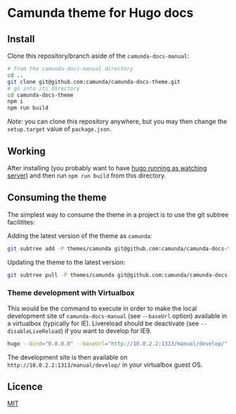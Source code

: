 # Camunda theme for Hugo docs

## Install

Clone this repository/branch aside of the `camunda-docs-manual`:

```sh
# from the camunda-docs-manual directory
cd ..
git clone git@github.com:camunda/camunda-docs-theme.git
# go into its directory
cd camunda-docs-theme
npm i
npm run build
```

_Note:_ you can clone this repository anywhere,
but you may then change the `setup.target` value of `package.json`.

## Working

After installing (you probably want to have [hugo running as watching server][building-docs])
and then run `npm run build` from this directory.

## Consuming the theme

The simplest way to consume the theme in a project is to use the git subtree facilitites:

Adding the latest version of the theme as `camunda`:

```bash
git subtree add -P themes/camunda git@github.com:camunda/camunda-docs-theme.git dist --squash
```

Updating the theme to the latest version:

```bash
git subtree pull -P themes/camunda git@github.com:camunda/camunda-docs-theme.git dist --squash
```

### Theme development with Virtualbox

This would be the command to execute in order to make the local development site
of `camunda-docs-manual` (see `--baseUrl` option) available in a virtualbox (typically for IE).
Livereload should be deactivate (see `--disableLiveReload`) if you want to develop for IE9.

```sh
hugo --bind="0.0.0.0" --baseUrl="http://10.0.2.2:1313/manual/develop/" -w --disableLiveReload=true server
```

The development site is then available on `http://10.0.2.2:1313/manual/develop/` in your virtualbox
guest OS.

## Licence

[MIT](LICENSE)


[building-docs]: https://github.com/camunda/camunda-docs-manual/#building-the-documentation
